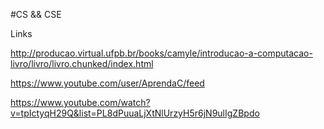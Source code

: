 #CS && CSE

Links

http://producao.virtual.ufpb.br/books/camyle/introducao-a-computacao-livro/livro/livro.chunked/index.html

https://www.youtube.com/user/AprendaC/feed

https://www.youtube.com/watch?v=tpIctyqH29Q&list=PL8dPuuaLjXtNlUrzyH5r6jN9ulIgZBpdo
